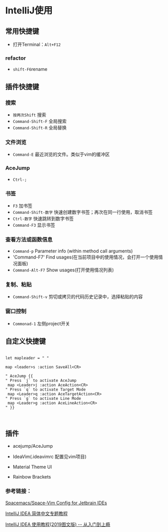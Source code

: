 # IntelliJ使用

## 常用快捷键

- 打开Terminal：`Alt+F12`

### refactor

- `shift-F6`rename

## 插件快捷键

### 搜索

- `按两次Shift` 搜索
- `Command-Shift-F` 全局搜索
- `Command-Shift-R` 全局替换

### 文件浏览

- `Command-E` 最近浏览的文件。类似于vim的缓冲区

### AceJump

- `Ctrl-;`

### 书签

- `F3` 加书签
- `Command-Shift-数字` 快速创建数字书签；再次在同一行使用，取消书签
- `Ctrl-数字` 快速跳转到数字书签
- `Command-F3` 显示书签

### 查看方法或函数信息

- `Command-p` Parameter info (within method call arguments)
- 'Command-F7' Find usages(在当前项目中的使用情况，会打开一个使用情况面板)
- `Command-Alt-F7` Show usages(打开使用情况列表)

### 复制、粘贴

- `Command-Shift-v` 剪切或拷贝的代码历史记录中，选择粘贴的内容

### 窗口控制

- `Commonad-1` 左侧project开关

## 自定义快捷键

``` vimscript

let mapleader = " "

map <leader>s :action SaveAll<CR>

" AceJump {{
" Press `j` to activate AceJump
 map <Leader>j :action AceAction<CR>
" Press `q` to activate Target Mode
 map <Leader>q :action AceTargetAction<CR>
" Press `g` to activate Line Mode
 map <Leader>g :action AceLineAction<CR>
" }}



```

## 插件

- acejump/AceJump

- IdeaVim(.ideavimrc 配置见vim项目)

- Material Theme UI

- Rainbow Brackets



### 参考链接：

[Spacemacs/Space-Vim Config for Jetbrain IDEs](https://ztlevi.github.io/posts/The-Minimal-Spacemacs-Tweaks-for-Jetbrain-IDES/)

[IntelliJ IDEA 简体中文专题教程](https://github.com/judasn/IntelliJ-IDEA-Tutorial)

[IntelliJ IDEA 使用教程(2019图文版) -- 从入门到上瘾](https://www.jianshu.com/p/9c65b7613c30)
